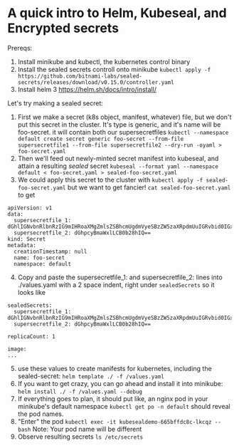 A quick intro to Helm, Kubeseal, and Encrypted secrets
======================================================

Prereqs:

1. Install minikube and kubectl, the kubernetes control binary
2. Install the sealed secrets controll onto minikube `kubectl apply -f https://github.com/bitnami-labs/sealed-secrets/releases/download/v0.15.0/controller.yaml`
3. Install helm 3 https://helm.sh/docs/intro/install/

Let's try making a sealed secret:
1. First we make a secret (k8s object, manifest, whatever) file, but we don't put this secret in the cluster.
   It's type is generic, and it's name will be foo-secret. it will contain both our supersecretfiles
   `kubectl --namespace default create secret generic foo-secret --from-file supersecretfile1 --from-file supersecretfile2 --dry-run -oyaml > foo-secret.yaml`
2. Then we'll feed out newly-minted secret manifest into kubeseal, and attain a resulting *sealed* secret
   `kubeseal --format yaml --namespace default < foo-secret.yaml > sealed-foo-secret.yaml`
3. We could apply this secret to the cluster with `kubectl apply -f sealed-foo-secret.yaml` but we want to get fancier!
   `cat sealed-foo-secret.yaml` to get
```
apiVersion: v1
data:
  supersecretfile_1: dGhlIGNvbnRlbnRzIG9mIHRoaXMgZmlsZSBhcmUgdmVyeSBzZW5zaXRpdmUuIGRvbid0IGxlYXZlIHRoZW0gaW4gZ2l0IGxpa2UgSSBhbSBkb2luZyE=
  supersecretfile_2: dGhpcyBmaWxlLCB0b28hIQ==
kind: Secret
metadata:
  creationTimestamp: null
  name: foo-secret
  namespace: default
```
4. Copy and paste the supersecretfile_1: and supersecretfile_2: lines into ./values.yaml with a 2 space indent, right under `sealedSecrets`
   so it looks like
```
sealedSecrets:
  supersecretfile_1: dGhlIGNvbnRlbnRzIG9mIHRoaXMgZmlsZSBhcmUgdmVyeSBzZW5zaXRpdmUuIGRvbid0IGxlYXZlIHRoZW0gaW4gZ2l0IGxpa2UgSSBhbSBkb2luZyE=
  supersecretfile_2: dGhpcyBmaWxlLCB0b28hIQ==

replicaCount: 1

image:
...
```
5. use these values to create manifests for kubernetes, including the sealed-secret:
   `helm template ./ -f /values.yaml`
6. If you want to get crazy, you can go ahead and install it into minikube:
    `helm install ./ -f /values.yaml --debug`
7. If everything goes to plan, it should put like, an nginx pod in your minikube's default namespace
   `kubectl get po -n default` should reveal the pod names.
8. "Enter" the pod
   `kubectl exec -it kubesealdemo-665bffdc8c-lkcqz -- bash`   Note: Your pod name will be different
9. Observe resulting secrets
   `ls /etc/secrets`
